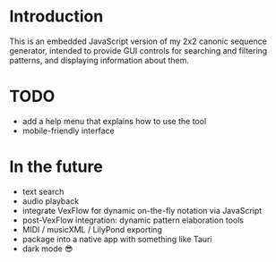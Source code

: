 # Introduction
This is an embedded JavaScript version of my 2x2 canonic sequence generator, intended to provide GUI controls for searching and filtering patterns, and displaying information about them.
# TODO
- add a help menu that explains how to use the tool
- mobile-friendly interface
# In the future
- text search
- audio playback
- integrate VexFlow for dynamic on-the-fly notation via JavaScript
- post-VexFlow integration: dynamic pattern elaboration tools
- MIDI / musicXML / LilyPond exporting
- package into a native app with something like Tauri
- dark mode 😎